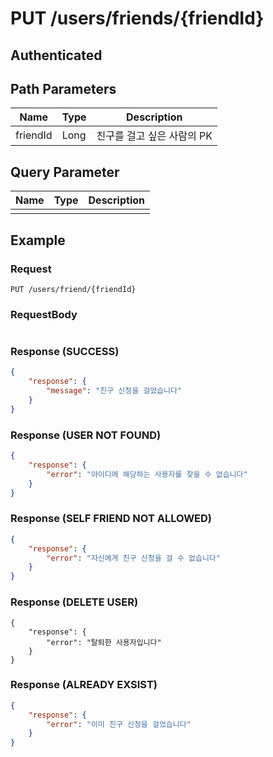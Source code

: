 # PUT /users/friends/{friendId}
## Authenticated

## Path Parameters

| Name | Type | Description |
| --- | --- | --- |
| friendId | Long | 친구를 걸고 싶은 사람의 PK |

## Query Parameter

| Name | Type | Description |
| --- | --- | --- |
|  |  |  |

## Example

### Request

```
PUT /users/friend/{friendId}
```

### RequestBody

```json

```

### Response (SUCCESS)

```json
{
    "response": {
        "message": "친구 신청을 걸었습니다"
    }
}
```

### Response (USER NOT FOUND)

```json
{
    "response": {
        "error": "아이디에 해당하는 사용자를 찾을 수 없습니다"
    }
}
```

### Response (SELF FRIEND NOT ALLOWED)

```json
{
    "response": {
        "error": "자신에게 친구 신청을 걸 수 없습니다"
    }
}
```

### Response (DELETE USER)

```
{
    "response": {
        "error": "탈퇴한 사용자입니다"
    }
}
```

### Response (ALREADY EXSIST)

```json
{
    "response": {
        "error": "이미 친구 신청을 걸었습니다"
    }
}
```